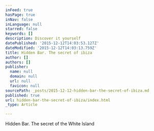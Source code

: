 ```yaml
---
inFeed: true
hasPage: true
inNav: false
inLanguage: null
starred: false
keywords: []
description: Discover it yourself
datePublished: '2015-12-12T14:03:53.127Z'
dateModified: '2015-12-12T14:03:13.759Z'
title: Hidden Bar. The secret of ibiza
author: []
authors: []
publisher:
  name: null
  domain: null
  url: null
  favicon: null
sourcePath: _posts/2015-12-12-hidden-bar-the-secret-of-ibiza.md
published: true
url: hidden-bar-the-secret-of-ibiza/index.html
_type: Article

---
```

Hidden Bar. The secret of the White Island